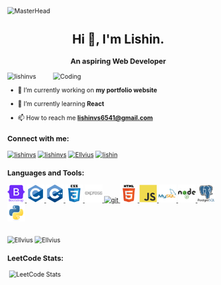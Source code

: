 ![MasterHead](https://user-images.githubusercontent.com/80781196/190216139-7697aa5a-c9a0-4bd6-80bf-3aca76a2e1c8.gif)
<h1 align="center">Hi 👋, I'm Lishin.</h1>
<h3 align="center">An aspiring Web Developer</h3>
<img align="right" alt="Coding" width="400" src="https://media1.tenor.com/m/qJ5evVs-_uUAAAAd/coding.gif">

<p align="left"> <img src="https://komarev.com/ghpvc/?username=lishinvs&label=Profile%20views&color=0e75b6&style=flat" alt="lishinvs" /> </p>

- 🔭 I’m currently working on **my portfolio website**

- 🌱 I’m currently learning **React**

- 📫 How to reach me **lishinvs6541@gmail.com**

<h3 align="left">Connect with me:</h3>
<p align="left">
<a href="https://twitter.com/lishinvs" target="blank"><img align="center" src="https://raw.githubusercontent.com/rahuldkjain/github-profile-readme-generator/master/src/images/icons/Social/twitter.svg" alt="lishinvs" height="30" width="40" /></a>
<a href="https://linkedin.com/in/lishinvs" target="blank"><img align="center" src="https://raw.githubusercontent.com/rahuldkjain/github-profile-readme-generator/master/src/images/icons/Social/linked-in-alt.svg" alt="lishinvs" height="30" width="40" /></a>
<a href="https://www.leetcode.com/Ellvius" target="blank"><img align="center" src="https://raw.githubusercontent.com/rahuldkjain/github-profile-readme-generator/master/src/images/icons/Social/leet-code.svg" alt="Ellvius" height="30" width="40" /></a>
<a href="https://www.instagram.com/_lishin._" target="blank"><img align="center" src="https://raw.githubusercontent.com/rahuldkjain/github-profile-readme-generator/master/src/images/icons/Social/instagram.svg" alt="lishin" height="30" width="40" /></a>
</p>

<h3 align="left">Languages and Tools:</h3>
<p align="left"> <a href="https://getbootstrap.com" target="_blank" rel="noreferrer"> <img src="https://raw.githubusercontent.com/devicons/devicon/master/icons/bootstrap/bootstrap-plain-wordmark.svg" alt="bootstrap" width="40" height="40"/> </a> <a href="https://www.cprogramming.com/" target="_blank" rel="noreferrer"> <img src="https://raw.githubusercontent.com/devicons/devicon/master/icons/c/c-original.svg" alt="c" width="40" height="40"/> </a> <a href="https://www.w3schools.com/cpp/" target="_blank" rel="noreferrer"> <img src="https://raw.githubusercontent.com/devicons/devicon/master/icons/cplusplus/cplusplus-original.svg" alt="cplusplus" width="40" height="40"/> </a> <a href="https://www.w3schools.com/css/" target="_blank" rel="noreferrer"> <img src="https://raw.githubusercontent.com/devicons/devicon/master/icons/css3/css3-original-wordmark.svg" alt="css3" width="40" height="40"/> </a> <a href="https://expressjs.com" target="_blank" rel="noreferrer"> <img src="https://raw.githubusercontent.com/devicons/devicon/master/icons/express/express-original-wordmark.svg" alt="express" width="40" height="40"/> </a> <a href="https://git-scm.com/" target="_blank" rel="noreferrer"> <img src="https://www.vectorlogo.zone/logos/git-scm/git-scm-icon.svg" alt="git" width="40" height="40"/> </a> <a href="https://www.w3.org/html/" target="_blank" rel="noreferrer"> <img src="https://raw.githubusercontent.com/devicons/devicon/master/icons/html5/html5-original-wordmark.svg" alt="html5" width="40" height="40"/> </a> <a href="https://developer.mozilla.org/en-US/docs/Web/JavaScript" target="_blank" rel="noreferrer"> <img src="https://raw.githubusercontent.com/devicons/devicon/master/icons/javascript/javascript-original.svg" alt="javascript" width="40" height="40"/> </a> <a href="https://www.mysql.com/" target="_blank" rel="noreferrer"> <img src="https://raw.githubusercontent.com/devicons/devicon/master/icons/mysql/mysql-original-wordmark.svg" alt="mysql" width="40" height="40"/> </a> <a href="https://nodejs.org" target="_blank" rel="noreferrer"> <img src="https://raw.githubusercontent.com/devicons/devicon/master/icons/nodejs/nodejs-original-wordmark.svg" alt="nodejs" width="40" height="40"/> </a> <a href="https://www.postgresql.org" target="_blank" rel="noreferrer"> <img src="https://raw.githubusercontent.com/devicons/devicon/master/icons/postgresql/postgresql-original-wordmark.svg" alt="postgresql" width="40" height="40"/> </a> <a href="https://www.python.org" target="_blank" rel="noreferrer"> <img src="https://raw.githubusercontent.com/devicons/devicon/master/icons/python/python-original.svg" alt="python" width="40" height="40"/> </a> </p>
<br>

<picture>
  <source srcset="https://github-readme-stats.vercel.app/api/top-langs?username=Ellvius&show_icons=true&locale=en&layout=donut&theme=radical" media="(prefers-color-scheme: dark)" />
  <source srcset="https://github-readme-stats.vercel.app/api/top-langs?username=Ellvius&show_icons=true&locale=en&layout=compact&theme=default" media="(prefers-color-scheme: light)" />
  <img src="https://github-readme-stats.vercel.app/api/top-langs?username=Ellvius&show_icons=true&locale=en&layout=compact" alt="Ellvius" />
</picture>

<picture>
  <source srcset="https://github-readme-stats.vercel.app/api?username=Ellvius&show_icons=true&locale=en&theme=dark" media="(prefers-color-scheme: dark)" />
  <source srcset="https://github-readme-stats.vercel.app/api?username=Ellvius&show_icons=true&locale=en&theme=default" media="(prefers-color-scheme: light)" />
  <img src="https://github-readme-stats.vercel.app/api?username=Ellvius&show_icons=true&locale=en" alt="Ellvius" />
</picture>

<h3 >LeetCode Stats:</h3>
<p>&nbsp;<img align="center" src="https://leetcard.jacoblin.cool/Ellvius?theme=dark&font=IBM%20Plex%20Serif&ext=heatmap" alt="LeetCode Stats" /></p>
